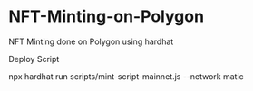 # NFT-Minting-on-Polygon
NFT Minting done on Polygon using hardhat 


Deploy Script

npx hardhat run scripts/mint-script-mainnet.js --network matic
